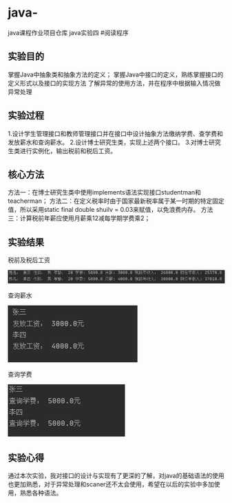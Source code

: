 # java-
java课程作业项目仓库
java实验四
#阅读程序

## 实验目的
掌握Java中抽象类和抽象方法的定义； 
掌握Java中接口的定义，熟练掌握接口的定义形式以及接口的实现方法
了解异常的使用方法，并在程序中根据输入情况做异常处理

## 实验过程
1.设计学生管理接口和教师管理接口并在接口中设计抽象方法缴纳学费、查学费和发放薪水和查询薪水。
2.设计博士研究生类，实现上述两个接口。
3.对博士研究生类进行实例化，输出税前和税后工资。

## 核心方法
方法一：在博士研究生类中使用implements语法实现接口studentman和teacherman；
方法二：在定义税率时由于国家最新税率属于某一时期的特定固定值，所以采用static final double shuilv = 0.03来赋值，以免浪费内存。
方法三：计算税前年薪应使用月薪乘12减每学期学费乘2；

## 实验结果

税前及税后工资

![image](https://github.com/weishan-990613/java-/blob/main/2.PNG)

查询薪水

![image](https://github.com/weishan-990613/java-/blob/main/4.PNG)

查询学费

![image](https://github.com/weishan-990613/java-/blob/main/3.PNG)

## 实验心得
通过本次实验，我对接口的设计与实现有了更深的了解，对java的基础语法的使用也更加熟悉，对于异常处理和scaner还不太会使用，希望在以后的实验中多加使用，熟悉各种语法。
